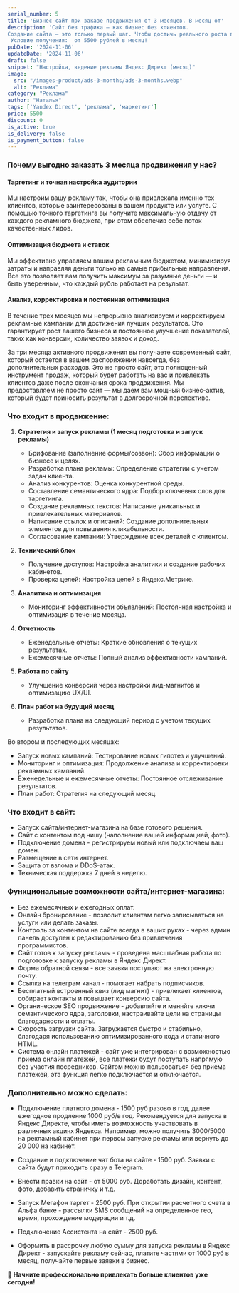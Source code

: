 ```yaml
---
serial_number: 5
title: 'Бизнес-сайт при заказе продвижения от 3 месяцев. В месяц от'
description: 'Сайт без трафика — как бизнес без клиентов.
Создание сайта — это только первый шаг. Чтобы достичь реального роста продаж, нужно привлекать постоянных посетителей. Эффективное продвижение требует времени, и лучше всего начинать с минимум трех месяцев работы.
 Условие получения:  от 5500 рублей в месяц!'
pubDate: '2024-11-06'
updateDate: '2024-11-06'
draft: false
snippet: "Настройка, ведение рекламы Яндекс Директ (месяц)"
image:
  src: "/images-product/ads-3-months/ads-3-months.webp"
  alt: "Реклама"
category: "Реклама"
author: "Наталья"
tags: ['Yandex Direct', 'реклама', 'маркетинг']
price: 5500
discount: 0
is_active: true
is_delivery: false
is_payment_button: false
---
```


### Почему выгодно заказать 3 месяца продвижения у нас?

#### Таргетинг и точная настройка аудитории
Мы настроим вашу рекламу так, чтобы она привлекала именно тех клиентов, которые заинтересованы в вашем продукте или услуге. С помощью точного таргетинга вы получите максимальную отдачу от каждого рекламного бюджета, при этом обеспечив себе поток качественных лидов.

#### Оптимизация бюджета и ставок
Мы эффективно управляем вашим рекламным бюджетом, минимизируя затраты и направляя деньги только на самые прибыльные направления. Все это позволяет вам получить максимум за разумные деньги — и быть уверенным, что каждый рубль работает на результат.

#### Анализ, корректировка и постоянная оптимизация
В течение трех месяцев мы непрерывно анализируем и корректируем рекламные кампании для достижения лучших результатов. Это гарантирует рост вашего бизнеса и постоянное улучшение показателей, таких как конверсии, количество заявок и доход.

За три месяца активного продвижения вы получаете современный сайт, который остается в вашем распоряжении навсегда, без дополнительных расходов. Это не просто сайт, это полноценный инструмент продаж, который будет работать на вас и привлекать клиентов даже после окончания срока продвижения. Мы предоставляем не просто сайт — мы даем вам мощный бизнес-актив, который будет приносить результат в долгосрочной перспективе.

### Что входит в продвижение:

1. **Стратегия и запуск рекламы (1 месяц подготовка и запуск рекламы)**
   - Брифование (заполнение формы/созвон): Сбор информации о бизнесе и целях.
   - Разработка плана рекламы: Определение стратегии с учетом задач клиента.
   - Анализ конкурентов: Оценка конкурентной среды.
   - Составление семантического ядра: Подбор ключевых слов для таргетинга.
   - Создание рекламных текстов: Написание уникальных и привлекательных материалов.
   - Написание ссылок и описаний: Создание дополнительных элементов для повышения кликабельности.
   - Согласование кампании: Утверждение всех деталей с клиентом.

2. **Технический блок**
   - Получение доступов: Настройка аналитики и создание рабочих кабинетов.
   - Проверка целей: Настройка целей в Яндекс.Метрике.

3. **Аналитика и оптимизация**
   - Мониторинг эффективности объявлений: Постоянная настройка и оптимизация в течение месяца.

4. **Отчетность**
   - Еженедельные отчеты: Краткие обновления о текущих результатах.
   - Ежемесячные отчеты: Полный анализ эффективности кампаний.

5. **Работа по сайту**
   - Улучшение конверсий через настройки лид-магнитов и оптимизацию UX/UI.

6. **План работ на будущий месяц**
   - Разработка плана на следующий период с учетом текущих результатов.

Во втором и последующих месяцах:
- Запуск новых кампаний: Тестирование новых гипотез и улучшений.
- Мониторинг и оптимизация: Продолжение анализа и корректировки рекламных кампаний.
- Еженедельные и ежемесячные отчеты: Постоянное отслеживание результатов.
- План работ: Стратегия на следующий месяц.

### Что входит в сайт:

- Запуск сайта/интернет-магазина на базе готового решения.
- Сайт с контентом под нишу (наполнение вашей информацией, фото).
- Подключение домена - регистрируем новый или подключаем ваш домен.
- Размещение в сети интернет.
- Защита от взлома и DDoS-атак.
- Техническая поддержка 7 дней в неделю.

### Функциональные возможности сайта/интернет-магазина:

- Без ежемесячных и ежегодных оплат.
- Онлайн бронирование - позволит клиентам легко записываться на услуги или делать заказы.
- Контроль за контентом на сайте всегда в ваших руках - через админ панель доступен к редактированию без привлечения программистов.
- Сайт готов к запуску рекламы - проведена масштабная работа по подготовке к запуску рекламы в Яндекс Директ.
- Форма обратной связи - все заявки поступают на электронную почту.
- Ссылка на телеграм канал - помогает набрать подписчиков.
- Бесплатный встроенный квиз (лид магнит) - привлекает клиентов, собирает контакты и повышает конверсию сайта.
- Органическое SEO продвижение - добавляйте и меняйте ключи семантического ядра, заголовки, настраивайте цели на страницы благодарности и оплаты.
- Скорость загрузки сайта. Загружается быстро и стабильно, благодаря использованию оптимизированного кода и статичного HTML.
- Система онлайн платежей - сайт уже интегрирован с возможностью приема онлайн платежей, все платежи будут поступать напрямую без участия посредников. Сайтом можно пользоваться без приема платежей, эта функция легко подключается и отключается.
  
### Дополнительно можно сделать:

- Подключение платного домена - 1500 руб разово в год, далее ежегодное продление 1000 руб/в год. Рекомендуется для запуска в Яндекс Директе, чтобы иметь возможность участвовать в различных акциях Яндекса. Например, можно получить 3000/5000 на рекламный кабинет при первом запуске рекламы или вернуть до 20 000 на кабинет.
  
- Создание и подключение чат бота на сайте - 1500 руб. Заявки с сайта будут приходить сразу в Telegram.

- Внести правки на сайт - от 5000 руб. Доработать дизайн, контент, фото, добавить страничку и т.д.

- Запуск Мегафон таргет - 2500 руб. При открытии расчетного счета в Альфа банке - рассылки SMS сообщений на определенное гео, время, прохождение модерации и т.д. 

- Подключение Ассистента на сайт - 2500 руб.

- Оформить в рассрочку любую сумму для запуска рекламы в Яндекс Директ - запускайте рекламу сейчас, платите частями от 1000 руб в месяц, получайте первые заявки в бизнес.

💼 **Начните профессионально привлекать больше клиентов уже сегодня!**
